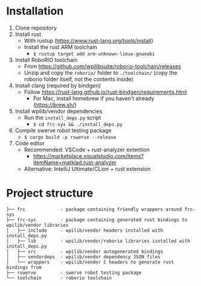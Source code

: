 # Installation

1. Clone repository
2. Install rust
   - With rustup (https://www.rust-lang.org/tools/install)
   - Install the rust ARM toolchain
      - `$ rustup target add arm-unknown-linux-gnueabi`
3. Install RoboRIO toolchain
   - From https://github.com/wpilibsuite/roborio-toolchain/releases
   - Unzip and copy the `roborio/` folder to `./toolchain/` (copy the roborio folder itself, not the contents inside)
4. Install clang (required by bindgen)
   - Follow https://rust-lang.github.io/rust-bindgen/requirements.html
      - For Mac, install homebrew if you haven't already (https://brew.sh/)
5. Install wpilib/vendor dependencies
   - Run the `install_deps.py` script
      - `$ cd frc-sys && ./install_deps.py`
6. Compile swerve robot testing package
   - `$ cargo build -p rswerve --release`
6. Code editor
   - Recommended: VSCode + rust-analyzer extention
      - https://marketplace.visualstudio.com/items?itemName=matklad.rust-analyzer
   - Alternative: IntelliJ Ultimate/CLion + rust extension

# Project structure

```
├── frc             - package containing friendly wrappers around frc-sys
├── frc-sys         - package containing generated rust bindings to wpilib/vendor libraries
│   ├── include     - wpilib/vendor headers installed with install_deps.py
│   ├── lib         - wpilib/vendor/roborio libraries isntalled with install_deps.py
│   ├── src         - wpilib/vendor autogenerated bindings
│   ├── vendordeps  - wpilib/vendor dependency JSON files
│   └── wrappers    - wpilib/vendor C headers to generate rust bindings from
├── rswerve         - swerve robot testing package
└── toolchain       - roborio toolchain
```